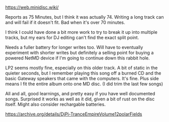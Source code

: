 https://web.minidisc.wiki/

Reports as 75 Minutes, but I think it was actually 74. Writing a long track can and will fail if it doesn't fit. Bad when it's over 70 minutes. 

I think I could have done a bit more work to try to break it up into multiple tracks, but my ears for DJ editing can't find the exact split point.

Needs a fuller battery for longer writes too. Will have to eventually experiment with shorter writes but definitely a selling point for buying a powered NetMD device if I'm going to continue down this rabbit hole.

LP2 seems mostly fine, especially on this older track. A bit of static in the quieter seconds, but I remember playing this song off a burned CD and the basic Gateway speakers that came with the computers. It's fine. Plus side means I fit the entire album onto one MD disc. (I did trim the last few songs)

All and all, good learnings, and pretty easy if you have well documented songs. Surprised it works as well as it did, given a bit of rust on the disc itself. Might also consider rechargable batteries.

https://archive.org/details/DjPi-TranceEmpireVolume12polarFields
